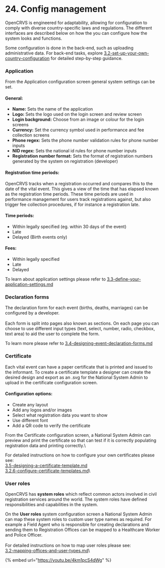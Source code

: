 # 24. Config management

OpenCRVS is engineered for adaptability, allowing for configuration to comply with diverse country-specific laws and regulations. The different interfaces are described below on how the you can configure how the system looks and functions.

Some configuration is done in the back-end, such as uploading administrative data. For back-end tasks, explore [3.2-set-up-your-own-country-configuration](../../setup/3.-installation/3.2-set-up-your-own-country-configuration/ "mention") for detailed step-by-step guidance.

### **Application**

From the Application configuration screen general system settings can be set.&#x20;

#### **General:**

* **Name:** Sets the name of the application
* **Logo:** Sets the logo used on the login screen and review screen
* **Login background:** Choose from an image or colour for the login screens
* **Currency:** Set the currency symbol used in performance and fee collection screens
* **Phone regex:** Sets the phone number validation rules for phone number inputs
* **NID regex:** Sets the national id rules for phone number inputs
* **Registration number format:** Sets the format of registration numbers generated by the system on registration (developer)

#### **Registration time periods:**

OpenCRVS tracks when a registration occurred and compares this to the date of the vital event. This gives a view of the time that has elapsed known as the registration time periods. These time periods are used in performance management for users track registrations against, but also trigger fee collection procedures, if for instance a registration late.

#### **Time periods:**

* Within legally specified (eg. within 30 days of the event)
* Late
* Delayed (Birth events only)

#### **Fees:**

* Within legally specified
* Late
* Delayed

To learn about application settings please refer to [3.3-define-your-application-settings.md](../../setup/2.-gather-requirements/3.3-define-your-application-settings.md "mention")

### **Declaration forms**

The declaration form for each event (births, deaths, marriages) can be configured by a developer. \
\
Each form is split into pages also known as sections. On each page you can choose to use different input types (text, select, number, radio, checkbox, text area) to aid the user to complete the form.&#x20;

To learn more please refer to [3.4-designing-event-declaration-forms.md](../../setup/2.-gather-requirements/3.4-designing-event-declaration-forms.md "mention")

### **Certificate**

Each vital event can have a paper certificate that is printed and issued to the informant. To create a certificate template a designer can create the desired design and export as an .svg for the National System Admin to upload in the certificate configuration screen.

#### Configuration options:

* Create any layout
* Add any logos and/or images
* Select what registration data you want to show
* Use different font
* Add a QR code to verify the certificate

From the Certificate configuration screen, a National System Admin can preview and print the certificate so that can test if it is correctly populating registration data and printing correctly.\


For detailed instructions on how to configure your own certificates please see: \
[3.5-designing-a-certificate-template.md](../../setup/2.-gather-requirements/3.5-designing-a-certificate-template.md "mention")\
[3.2.6-configure-certificate-templates.md](../../setup/3.-installation/3.2-set-up-your-own-country-configuration/3.2.6-configure-certificate-templates.md "mention")\


### User roles

OpenCRVS has **system roles** which reflect common actors involved in civil registration services around the world. The system roles have defined responsibilities and capabilities in the system.

On the **User roles** system configuration screen a National System Admin can map these system roles to custom user type names as required. For example a Field Agent who is responsible for creating declarations and sending them to Registration Offices can be mapped to a Healthcare Worker and Police Officer.\
\
For detailed instructions on how to map user roles please see:\
[3.2-mapping-offices-and-user-types.md](../../setup/2.-gather-requirements/3.2-mapping-offices-and-user-types.md "mention")\




{% embed url="https://youtu.be/4km1pcS4dWg" %}
